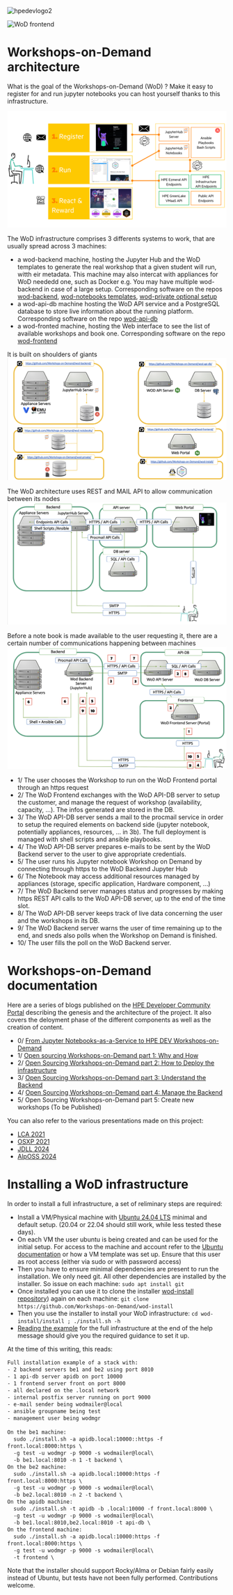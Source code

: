 ![hpedevlogo2](https://github.com/Workshops-on-Demand/.github/assets/25387895/05d10b28-4447-4b94-8169-f79e617ccde7)

![WoD frontend](img/wod-frontend.png)

# Workshops-on-Demand architecture

What is the goal of the Workshops-on-Demand (WoD) ? Make it easy to register for and run jupyter notebooks you can host yourself thanks to this infrastructure.

![100 feet view of the WoD Architecture](img/wod-howto.png)

The WoD infrastructure comprises 3 differents systems to work, that are usually spread across 3 machines:
 
* a wod-backend machine, hosting the Jupyter Hub and the WoD templates to generate the real workshop that a given student will run, witth eir metadata. This machine may also intercat with appliances for WoD neededd one, such as Docker e.g. You may have multiple wod-backend in case of a large setup. Corresponding software on the repos [wod-backend](https://github.com/Workshops-on-Demand/wod-backend), [wod-notebooks templates](https://github.com/Workshops-on-Demand/wod-notebooks), [wod-private optional setup](https://github.com/Workshops-on-Demand/wod-private)
* a wod-api-db machine hosting the WoD API service and a PostgreSQL database to store live information about the running platform. Corresponding software on the repo [wod-api-db](https://github.com/Workshops-on-Demand/wod-api-db)
* a wod-fronted machine, hosting the Web interface to see the list of available workshops and book one. Corresponding software on the repo [wod-frontend](https://github.com/Workshops-on-Demand/wod-frontend)

It is built on shoulders of giants
![Tools used by the WoD infrastructure](img/wod-repositories.png)

The WoD architecture uses REST and MAIL API to allow communication between its nodes
![REST and MAIL API communications](img/wod-infra-open-source.png)

Before a note book is made available to the user requesting it, there are a certain number of communications happening between machines
![Ordered communications](img/wod-protocols.png)

* 1/ The user chooses the Workshop to run on the WoD Frontend portal through an https request
* 2/ The WoD Frontend exchanges with the WoD API-DB server to setup the customer, and manage the request of workshop (availability, capacity, ...). The infos generated are stored in the DB.
* 3/ The WoD API-DB server sends a mail to the procmail service in order to setup the required elements on backend side (jupyter notebook, potentially appliances, resources, ... in 3b). The full deployment is managed with shell scripts and ansible playbooks.
* 4/ The WoD API-DB server prepares e-mails to be sent by the WoD Backend server to the user to give appropriate credentials.
* 5/ The user runs his Jupyter notebook Workshop on Demand by connecting through https to the WoD Backend Jupyter Hub
* 6/ The Notebook may access additional resources managed by appliances (storage, specific application, Hardware component, ...)
* 7/ The WoD Backend server manages status and progresses by making https REST API calls to the WoD API-DB server, up to the end of the time slot.
* 8/ The WoD API-DB server keeps track of live data concerning the user and the workshops in its DB.
* 9/ The WoD Backend server warns the user of time remaining up to the end, and sneds also polls when the Workshop on Demand is finished.
* 10/ The user fills the poll on the WoD Backend server.


# Workshops-on-Demand documentation

Here are a series of blogs published on the [HPE Developer Community Portal](https://developer.hpe.com/blog) describing the genesis and the architecture of the project. It also covers the deloyment phase of the different components as well as the creation of content.

* 0/ [From Jupyter Notebooks-as-a-Service to HPE DEV Workshops-on-Demand](https://developer.hpe.com/blog/from-jupyter-notebooks-as-a-service-to-hpe-dev-workshops-on-demand/)
* 1/ [Open sourcing Workshops-on-Demand part 1: Why and How](https://developer.hpe.com/blog/willing-to-build-up-your-own-workshops-on-demand-infrastructure/)
* 2/ [Open Sourcing Workshops-on-Demand part 2: How to Deploy the infrastructure](https://developer.hpe.com/blog/open-sourcing-workshops-on-demand-part2-deploying-the-backend/)
* 3/ [Open Sourcing Workshops-on-Demand part 3: Understand the Backend](https://developer.hpe.com/blog/open-sourcing-workshops-on-demand-part3-understanding-the-backend/)
* 4/ [Open Sourcing Workshops-on-Demand part 4: Manage the Backend](https://developer.hpe.com/blog/open-sourcing-workshops-on-demand-part4-managing-the-backend/)
* 5/ Open Sourcing Workshops-on-Demand part 5: Create new workshops (To be Published)

You can also refer to the various presentations made on this project:
* [LCA 2021](https://www.youtube.com/watch?v=D6Ss3T2p008)
* [OSXP 2021](https://www.slideshare.net/HuinLucile/api-rest-procmail-la-rescousse)
* [JDLL 2024](https://pretalx.jdll.org/jdll2024/talk/VUEQFM/)
* [AlpOSS 2024](https://alposs.fr/2024/presentations/03%20-%20HPE%20-%20Bruno%20Cornec.pdf)

# Installing a WoD infrastructure

In order to install a full infrastructure, a set of reliminary steps are required:

* Install a VM/Physical machine with [Ubuntu 24.04 LTS](https://www.ubuntu-fr.org/download/) minimal and default setup. (20.04 or 22.04 should still work, while less tested these days).
* On each VM the user ubuntu is being created and can be used for the initial setup. For access to the machine and account refer to the [Ubuntu documentation](https://ubuntu.com/server/docs/basic-installation) or how a VM template was set up. Ensure that this user as root access (either via sudo or with password access)
* Then you have to ensure minimal dependencies are present to run the installation. We only need git. All other dependencies are installed by the installer. So issue on each machine: `sudo apt install git`
* Once installed you can use it to clone the installer [wod-install repository](https://github.com/Workshops-on-Demand/wod-install)) again on each machine: `git clone https://github.com/Workshops-on-Demand/wod-install`
* Then you use the installer to install your WoD infrastructure: `cd wod-install/install ; ./install.sh -h`
* [Reading the example](https://github.com/Workshops-on-Demand/wod-backend/blob/main/install/install.sh#L89) for the full infrastructure at the end of the help message should give you the required guidance to set it up.

At the time of this writing, this reads:
```
Full installation example of a stack with:
- 2 backend servers be1 and be2 using port 8010
- 1 api-db server apidb on port 10000
- 1 frontend server front on port 8000
- all declared on the .local network
- internal postfix server running on port 9000
- e-mail sender being wodmailer@local
- ansible groupname being test
- management user being wodmgr
 
On the be1 machine:
  sudo ./install.sh -a apidb.local:10000::https -f front.local:8000:https \
  -g test -u wodmgr -p 9000 -s wodmailer@local\
  -b be1.local:8010 -n 1 -t backend \
On the be2 machine:
  sudo ./install.sh -a apidb.local:10000:https -f front.local:8000:https \
  -g test -u wodmgr -p 9000 -s wodmailer@local\
  -b be2.local:8010 -n 2 -t backend \
On the apidb machine:
  sudo ./install.sh -t apidb -b .local:10000 -f front.local:8000 \
  -g test -u wodmgr -p 9000 -s wodmailer@local\
  -b be1.local:8010,be2.local:8010 -t api-db \
On the frontend machine:
  sudo ./install.sh -a apidb.local:10000:https -f front.local:8000:https \
  -g test -u wodmgr -p 9000 -s wodmailer@local\
  -t frontend \
```

Note that the installer should support Rocky/Alma or Debian fairly easily instead of Ubuntu, but tests have not been fully performed. Contributions welcome.

